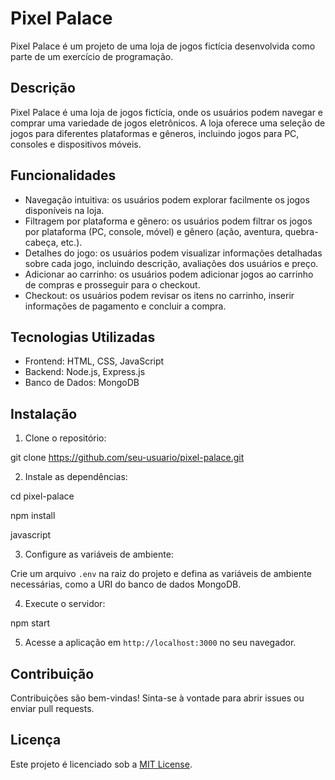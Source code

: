 # Pixel Palace

Pixel Palace é um projeto de uma loja de jogos fictícia desenvolvida como parte de um exercício de programação.

## Descrição

Pixel Palace é uma loja de jogos fictícia, onde os usuários podem navegar e comprar uma variedade de jogos eletrônicos. A loja oferece uma seleção de jogos para diferentes plataformas e gêneros, incluindo jogos para PC, consoles e dispositivos móveis.

## Funcionalidades

- Navegação intuitiva: os usuários podem explorar facilmente os jogos disponíveis na loja.
- Filtragem por plataforma e gênero: os usuários podem filtrar os jogos por plataforma (PC, console, móvel) e gênero (ação, aventura, quebra-cabeça, etc.).
- Detalhes do jogo: os usuários podem visualizar informações detalhadas sobre cada jogo, incluindo descrição, avaliações dos usuários e preço.
- Adicionar ao carrinho: os usuários podem adicionar jogos ao carrinho de compras e prosseguir para o checkout.
- Checkout: os usuários podem revisar os itens no carrinho, inserir informações de pagamento e concluir a compra.

## Tecnologias Utilizadas

- Frontend: HTML, CSS, JavaScript
- Backend: Node.js, Express.js
- Banco de Dados: MongoDB

## Instalação

1. Clone o repositório:

git clone https://github.com/seu-usuario/pixel-palace.git

2. Instale as dependências:

cd pixel-palace


npm install

javascript

3. Configure as variáveis de ambiente:

Crie um arquivo `.env` na raiz do projeto e defina as variáveis de ambiente necessárias, como a URI do banco de dados MongoDB.

4. Execute o servidor:


npm start


5. Acesse a aplicação em `http://localhost:3000` no seu navegador.

## Contribuição

Contribuições são bem-vindas! Sinta-se à vontade para abrir issues ou enviar pull requests.

## Licença

Este projeto é licenciado sob a [MIT License](LICENSE).